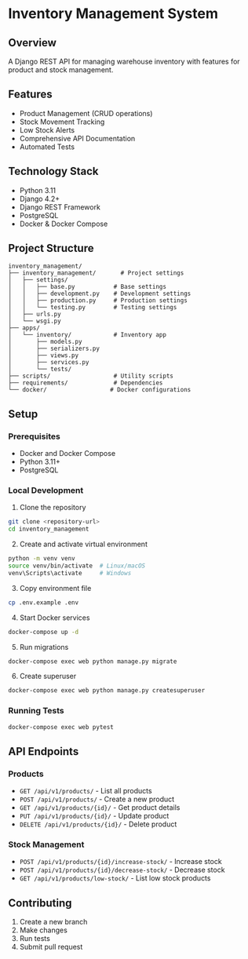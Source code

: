 # Inventory Management System

## Overview
A Django REST API for managing warehouse inventory with features for product and stock management.

## Features
- Product Management (CRUD operations)
- Stock Movement Tracking
- Low Stock Alerts
- Comprehensive API Documentation
- Automated Tests

## Technology Stack
- Python 3.11
- Django 4.2+
- Django REST Framework
- PostgreSQL
- Docker & Docker Compose

## Project Structure
```
inventory_management/
├── inventory_management/       # Project settings
│   ├── settings/
│   │   ├── base.py           # Base settings
│   │   ├── development.py    # Development settings
│   │   ├── production.py     # Production settings
│   │   └── testing.py        # Testing settings
│   ├── urls.py
│   └── wsgi.py
├── apps/
│   └── inventory/            # Inventory app
│       ├── models.py
│       ├── serializers.py
│       ├── views.py
│       ├── services.py
│       └── tests/
├── scripts/                  # Utility scripts
├── requirements/             # Dependencies
└── docker/                  # Docker configurations
```

## Setup

### Prerequisites
- Docker and Docker Compose
- Python 3.11+
- PostgreSQL

### Local Development
1. Clone the repository
```bash
git clone <repository-url>
cd inventory_management
```

2. Create and activate virtual environment
```bash
python -m venv venv
source venv/bin/activate  # Linux/macOS
venv\Scripts\activate     # Windows
```

3. Copy environment file
```bash
cp .env.example .env
```

4. Start Docker services
```bash
docker-compose up -d
```

5. Run migrations
```bash
docker-compose exec web python manage.py migrate
```

6. Create superuser
```bash
docker-compose exec web python manage.py createsuperuser
```

### Running Tests
```bash
docker-compose exec web pytest
```

## API Endpoints

### Products
- `GET /api/v1/products/` - List all products
- `POST /api/v1/products/` - Create a new product
- `GET /api/v1/products/{id}/` - Get product details
- `PUT /api/v1/products/{id}/` - Update product
- `DELETE /api/v1/products/{id}/` - Delete product

### Stock Management
- `POST /api/v1/products/{id}/increase-stock/` - Increase stock
- `POST /api/v1/products/{id}/decrease-stock/` - Decrease stock
- `GET /api/v1/products/low-stock/` - List low stock products

## Contributing
1. Create a new branch
2. Make changes
3. Run tests
4. Submit pull request


